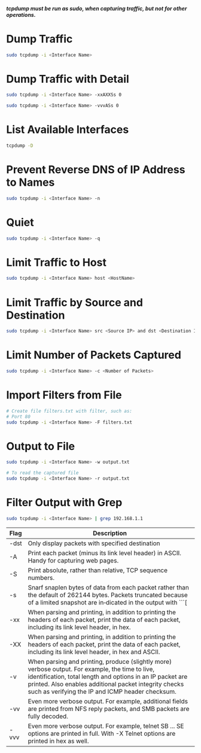 ﻿##### tcpdump must be run as sudo, when capturing traffic, but not for other operations.

# Dump Traffic
```bash
sudo tcpdump -i <Interface Name> 
```

# Dump Traffic with Detail
```bash
sudo tcpdump -i <Interface Name> -xxAXXSs 0

sudo tcpdump -i <Interface Name> -vvvASs 0
```

# List Available Interfaces
```bash
tcpdump -D
```

# Prevent Reverse DNS of IP Address to Names
```bash
sudo tcpdump -i <Interface Name> -n
```

# Quiet
```bash
sudo tcpdump -i <Interface Name> -q
```

# Limit Traffic to Host
```bash
sudo tcpdump -i <Interface Name> host <HostName>
```

# Limit Traffic by Source and Destination
```bash
sudo tcpdump -i <Interface Name> src <Source IP> and dst <Destination IP>
```

# Limit Number of Packets Captured
```bash
sudo tcpdump -i <Interface Name> -c <Number of Packets>
```

# Import Filters from File
```bash
# Create file filters.txt with filter, such as:
# Port 80
sudo tcpdump -i <Interface Name> -F filters.txt
```

# Output to File
```bash
sudo tcpdump -i <Interface Name> -w output.txt

# To read the captured file
sudo tcpdump -i <Interface Name> -r output.txt
```

# Filter Output with Grep
```bash
sudo tcpdump -i <Interface Name> | grep 192.168.1.1
```

| Flag | Description |
|------|-------------|
| -dst | Only display packets with specified destination |
| -A   | Print each packet (minus its link level header) in ASCII.  Handy for capturing web pages. |
| -S   | Print absolute, rather than relative, TCP sequence numbers. |
| -s   | Snarf snaplen bytes of data from each packet rather than the default of 262144 bytes.  Packets truncated because of a limited snapshot are in‐dicated in the output with ```[|proto]```, where proto is the name of the protocol level at which the truncation has occurred. |
| -xx  | When parsing and printing, in addition to printing the headers of each packet, print the data of each packet, including its link level header, in hex.
| -XX  | When parsing and printing, in addition to printing the headers of each packet, print the data of each packet, including its link level header, in hex and ASCII.
| -v   | When parsing and printing, produce (slightly more) verbose output.  For example, the time to live, identification, total length and options in an IP packet are printed.  Also enables additional packet integrity checks such as verifying the IP and ICMP header checksum. |
| -vv  | Even more verbose output.  For example, additional fields are printed from NFS reply packets, and SMB packets are fully decoded. |
| -vvv | Even more verbose output.  For example, telnet SB ... SE options are printed in full.  With -X Telnet options are printed in hex as well. |
